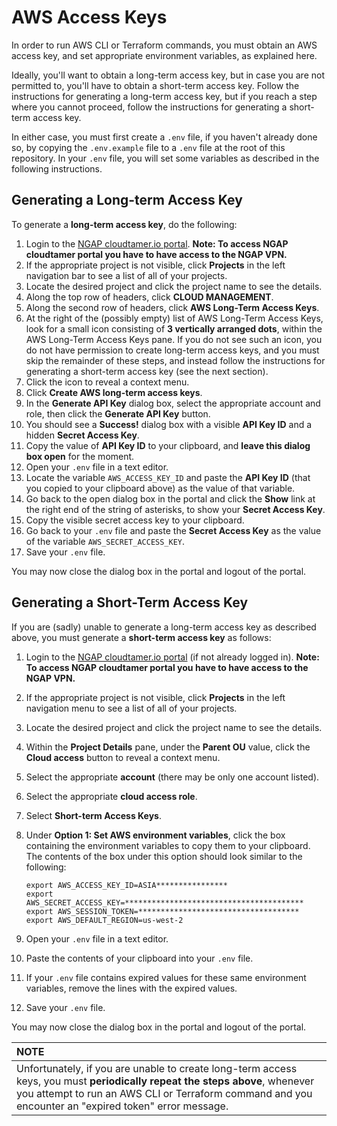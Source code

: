 # AWS Access Keys

In order to run AWS CLI or Terraform commands, you must obtain an AWS access
key, and set appropriate environment variables, as explained here.

Ideally, you'll want to obtain a long-term access key, but in case you are not
permitted to, you'll have to obtain a short-term access key.  Follow the
instructions for generating a long-term access key, but if you reach a step
where you cannot proceed, follow the instructions for generating a short-term
access key.

In either case, you must first create a `.env` file, if you haven't already done
so, by copying the `.env.example` file to a `.env` file at the root of this
repository.  In your `.env` file, you will set some variables as described in
the following instructions.

## Generating a Long-term Access Key

To generate a **long-term access key**, do the following:

1. Login to the [NGAP cloudtamer.io portal](https://cloud.earthdata.nasa.gov). **Note: To access NGAP cloudtamer portal you have to have access to the NGAP VPN.**
1. If the appropriate project is not visible, click **Projects** in the left
   navigation bar to see a list of all of your projects.
1. Locate the desired project and click the project name to see the details.
1. Along the top row of headers, click **CLOUD MANAGEMENT**.
1. Along the second row of headers, click **AWS Long-Term Access Keys**.
1. At the right of the (possibly empty) list of AWS Long-Term Access Keys, look
   for a small icon consisting of **3 vertically arranged dots**, within the
   AWS Long-Term Access Keys pane.  If you do not see such an icon, you do not
   have permission to create long-term access keys, and you must skip the
   remainder of these steps, and instead follow the instructions for generating
   a short-term access key (see the next section).
1. Click the icon to reveal a context menu.
1. Click **Create AWS long-term access keys**.
1. In the **Generate API Key** dialog box, select the appropriate account and
   role, then click the **Generate API Key** button.
1. You should see a **Success!** dialog box with a visible **API Key ID** and a
   hidden **Secret Access Key**.
1. Copy the value of **API Key ID** to your clipboard, and
   **leave this dialog box open** for the moment.
1. Open your `.env` file in a text editor.
1. Locate the variable `AWS_ACCESS_KEY_ID` and paste the **API Key ID** (that
   you copied to your clipboard above) as the value of that variable.
1. Go back to the open dialog box in the portal and click the **Show** link at
   the right end of the string of asterisks, to show your **Secret Access Key**.
1. Copy the visible secret access key to your clipboard.
1. Go back to your `.env` file and paste the **Secret Access Key** as the value
   of the variable `AWS_SECRET_ACCESS_KEY`.
1. Save your `.env` file.

You may now close the dialog box in the portal and logout of the portal.

## Generating a Short-Term Access Key

If you are (sadly) unable to generate a long-term access key as described above,
you must generate a **short-term access key** as follows:

1. Login to the [NGAP cloudtamer.io portal](https://cloud.earthdata.nasa.gov)
   (if not already logged in). **Note: To access NGAP cloudtamer portal you have to have access to the NGAP VPN.**
1. If the appropriate project is not visible, click **Projects** in the left
   navigation menu to see a list of all of your projects.
1. Locate the desired project and click the project name to see the details.
1. Within the **Project Details** pane, under the **Parent OU** value, click the
   **Cloud access** button to reveal a context menu.
1. Select the appropriate **account** (there may be only one account listed).
1. Select the appropriate **cloud access role**.
1. Select **Short-term Access Keys**.
1. Under **Option 1: Set AWS environment variables**, click the box containing
   the environment variables to copy them to your clipboard.  The contents of
   the box under this option should look similar to the following:

   ```plain
   export AWS_ACCESS_KEY_ID=ASIA****************
   export AWS_SECRET_ACCESS_KEY=****************************************
   export AWS_SESSION_TOKEN=************************************
   export AWS_DEFAULT_REGION=us-west-2
   ```

1. Open your `.env` file in a text editor.
1. Paste the contents of your clipboard into your `.env` file.
1. If your `.env` file contains expired values for these same environment
   variables, remove the lines with the expired values.
1. Save your `.env` file.

You may now close the dialog box in the portal and logout of the portal.

| NOTE |
| :--- |
| Unfortunately, if you are unable to create long-term access keys, you must **periodically repeat the steps above**, whenever you attempt to run an AWS CLI or Terraform command and you encounter an "expired token" error message.
